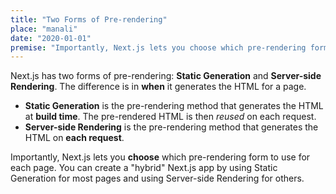 ```yaml
---
title: "Two Forms of Pre-rendering"
place: "manali"
date: "2020-01-01"
premise: "Importantly, Next.js lets you choose which pre-rendering form to use for each page. You can create a hybrid Next.js app by using Static Generation for most pages and using Server-side Rendering for others"
---
```


Next.js has two forms of pre-rendering: **Static Generation** and **Server-side Rendering**. The difference is in **when** it generates the HTML for a page.

- **Static Generation** is the pre-rendering method that generates the HTML at **build time**. The pre-rendered HTML is then _reused_ on each request.
- **Server-side Rendering** is the pre-rendering method that generates the HTML on **each request**.

Importantly, Next.js lets you **choose** which pre-rendering form to use for each page. You can create a "hybrid" Next.js app by using Static Generation for most pages and using Server-side Rendering for others.
